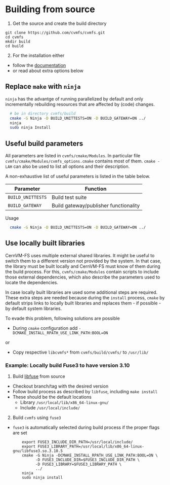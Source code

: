 # Building from source

1) Get the source and create the build directory
  ```
  git clone https://github.com/cvmfs/cvmfs.git
  cd cvmfs
  mkdir build
  cd build
  ```
2) For the installation either
  - follow the [documentation](https://cvmfs.readthedocs.io/en/stable/cpt-quickstart.html#building-from-source) 
  - or read about extra options below

## Replace `make` with `ninja`

`ninja` has the advantge of running parallelized by default and only incrementally rebuilding resources that are affected by (code) changes.

```bash
  # be in directory cvmfs/build
  cmake -G Ninja -D BUILD_UNITTESTS=ON -D BUILD_GATEWAY=ON ../
  ninja
  sudo ninja Install
```

## Useful build parameters

All parameters are listed in `cvmfs/cmake/Modules`. 
In particular file `cvmfs/cmake/Modules/cvmfs_options.cmake` contains most of them.
`cmake -LAH` can also be used to list all options and their description.

A non-exhaustive list of useful parameters is listed in the table below.

| Parameter | Function|
|---|---|
|`BUILD_UNITTESTS` | Build test suite|
|`BUILD_GATEWAY`   | Build gateway/publisher functionality|

Usage
```bash
  cmake -G Ninja -D BUILD_UNITTESTS=ON -D BUILD_GATEWAY=ON ../
```


## Use locally built libraries

CernVM-FS uses multiple external shared libraries.
It might be useful to switch them to a different version not provided by the system.
In that case, the library must be built locally and CernVM-FS must know of them during the build process.
For this, `cvmfs/cmake/Modules` contain scripts to include those external dependencies, which also describe the parameters used to locate the dependencies.

In case locally built libraries are used some additional steps are required.
These extra steps are needed because during the `install` process, `cmake` by default strips links to locally built libraries and replaces them - if possible - by default system libraries. 

To evade this problem, following solutions are possible

- During `cmake` configuration add `-DCMAKE_INSTALL_RPATH_USE_LINK_PATH:BOOL=ON`

or

- Copy respective `libcvmfs*` from `cvmfs/build/cvmfs/` to `/usr/lib/`


### Example: Locally build Fuse3 to have version 3.10

1) Build [libfuse](https://github.com/libfuse/libfuse/) from source 
 - Checkout branch/tag with the desired version
 - Follow build process as described by `libfuse`, including `make install`
 - These should be the default locations
   - Library `/usr/local/lib/x86_64-linux-gnu/`
   - Include `/usr/local/include/`
  
2) Build `cvmfs` using `fuse3`

 - `fuse3` is automatically selected during build process if the proper flags are set
    ```
        export FUSE3_INCLUDE_DIR_PATH=/usr/local/include/
        export FUSE3_LIBRARY_PATH=/usr/local/lib/x86_64-linux-gnu/libfuse3.so.3.10.5
        cmake -G Ninja -DCMAKE_INSTALL_RPATH_USE_LINK_PATH:BOOL=ON \
              -D FUSE3_INCLUDE_DIR=$FUSE3_INCLUDE_DIR_PATH \
              -D FUSE3_LIBRARY=$FUSE3_LIBRARY_PATH \
              ../
        ninja
        sudo ninja install
